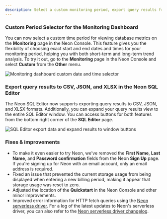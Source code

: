 ```yaml
---
description: Select a custom monitoring period, export query results from the Neon SQL Editor, and more 
---
```


### Custom Period Selector for the Monitoring Dashboard

You can now select a custom time period for viewing database metrics on the **Monitoring** page in the Neon Console. This feature gives you the flexibility of choosing exact start and end dates and times for your monitoring period, helping you with both short-term and long-term trend analysis. To try it out, go to the **Monitoring** page in the Neon Console and select **Custom** from the **Other** menu.

![Monitoring dashboard custom date and time selector](/docs/relnotes/set_custom_monitoring_period.png)

### Export query results to CSV, JSON, and XLSX in the Neon SQL Editor

The Neon SQL Editor now supports exporting query results to CSV, JSON, and XLSX formats. Additionally, you can expand your query results view to the entire SQL Editor window. You can access buttons for both features from the bottom right corner of the **SQL Editor** page.

![SQL Editor export data and expand results to window buttons](/docs/relnotes/sql_editor_export_expand.png)

### Fixes & improvements

- To make it even easier to try Neon, we've removed the **First Name**, **Last Name**, and **Password confirmation** fields from the Neon **Sign Up** page. If you're signing up for Neon with an email account, only an email address is required.
- Fixed an issue that prevented the current storage usage from being displayed when entering a new billing period, making it appear that storage usage was reset to zero.
- Adjusted the location of the **Quickstart** in the Neon Console and other minor improvements.
- Improved error information for HTTP fetch queries using the [Neon serverless driver](/docs/serverless/serverless-driver). For a log of the latest updates to Neon's serverless driver, you can also refer to the [Neon serverless driver changelog](https://github.com/neondatabase/serverless/blob/main/CHANGELOG.md).
